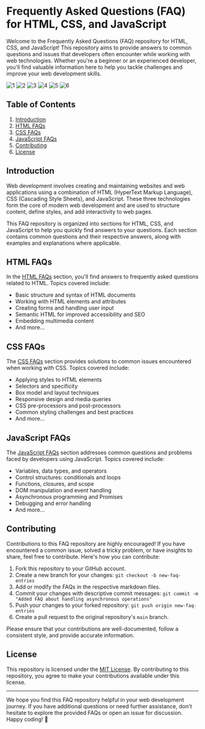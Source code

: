 # Frequently Asked Questions (FAQ) for HTML, CSS, and JavaScript

Welcome to the Frequently Asked Questions (FAQ) repository for HTML, CSS, and JavaScript! This repository aims to provide answers to common questions and issues that developers often encounter while working with web technologies. Whether you're a beginner or an experienced developer, you'll find valuable information here to help you tackle challenges and improve your web development skills.

![1](https://github.com/abdul-1432/FAQ/assets/124916666/2fb43846-7032-4c03-8145-0228db38a46c)
![2](https://github.com/abdul-1432/FAQ/assets/124916666/d9d0900e-57ce-40ec-ad77-5ea9cde4c281)
![3](https://github.com/abdul-1432/FAQ/assets/124916666/283264e1-f103-45de-aa40-6b907ca456ea)
![4](https://github.com/abdul-1432/FAQ/assets/124916666/2c2aa636-386c-4213-8b98-a4db533e0d0d)
![5](https://github.com/abdul-1432/FAQ/assets/124916666/8a16bfc3-2aa1-421e-807d-c12452795c9c)
![6](https://github.com/abdul-1432/FAQ/assets/124916666/36498223-d6cf-4ea8-ac01-78dcb695d5ff)

## Table of Contents

1. [Introduction](#introduction)
2. [HTML FAQs](#html-faqs)
3. [CSS FAQs](#css-faqs)
4. [JavaScript FAQs](#javascript-faqs)
5. [Contributing](#contributing)
6. [License](#license)

## Introduction

Web development involves creating and maintaining websites and web applications using a combination of HTML (HyperText Markup Language), CSS (Cascading Style Sheets), and JavaScript. These three technologies form the core of modern web development and are used to structure content, define styles, and add interactivity to web pages.

This FAQ repository is organized into sections for HTML, CSS, and JavaScript to help you quickly find answers to your questions. Each section contains common questions and their respective answers, along with examples and explanations where applicable.

## HTML FAQs

In the [HTML FAQs](html-faqs.md) section, you'll find answers to frequently asked questions related to HTML. Topics covered include:

- Basic structure and syntax of HTML documents
- Working with HTML elements and attributes
- Creating forms and handling user input
- Semantic HTML for improved accessibility and SEO
- Embedding multimedia content
- And more...

## CSS FAQs

The [CSS FAQs](css-faqs.md) section provides solutions to common issues encountered when working with CSS. Topics covered include:

- Applying styles to HTML elements
- Selectors and specificity
- Box model and layout techniques
- Responsive design and media queries
- CSS pre-processors and post-processors
- Common styling challenges and best practices
- And more...

## JavaScript FAQs

The [JavaScript FAQs](javascript-faqs.md) section addresses common questions and problems faced by developers using JavaScript. Topics covered include:

- Variables, data types, and operators
- Control structures: conditionals and loops
- Functions, closures, and scope
- DOM manipulation and event handling
- Asynchronous programming and Promises
- Debugging and error handling
- And more...

## Contributing

Contributions to this FAQ repository are highly encouraged! If you have encountered a common issue, solved a tricky problem, or have insights to share, feel free to contribute. Here's how you can contribute:

1. Fork this repository to your GitHub account.
2. Create a new branch for your changes: `git checkout -b new-faq-entries`
3. Add or modify the FAQs in the respective markdown files.
4. Commit your changes with descriptive commit messages: `git commit -m "Added FAQ about handling asynchronous operations"`
5. Push your changes to your forked repository: `git push origin new-faq-entries`
6. Create a pull request to the original repository's `main` branch.

Please ensure that your contributions are well-documented, follow a consistent style, and provide accurate information.

## License

This repository is licensed under the [MIT License](LICENSE). By contributing to this repository, you agree to make your contributions available under this license.

---

We hope you find this FAQ repository helpful in your web development journey. If you have additional questions or need further assistance, don't hesitate to explore the provided FAQs or open an issue for discussion. Happy coding! 🚀
